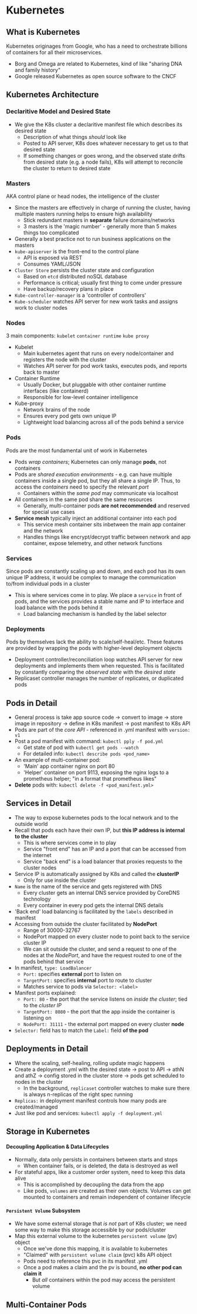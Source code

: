 # Kubernetes

## What is Kubernetes
Kubernetes originages from Google, who has a need to orchestrate billions of containers for all their microservices.  
  * Borg and Omega are related to Kubernetes, kind of like "sharing DNA and family history"
  * Google released Kubernetes as open source software to the CNCF

## Kubernetes Architecture

### Declaritive Model and Desired State
* We give the K8s cluster a declaritive manifest file which describes its desired state
  * Description of what things *should* look like
  * Posted to API server, K8s does whatever necessary to get us to that desired state
  * If something changes or goes wrong, and the observed state drifts from desired state (e.g. a node fails), K8s will attempt to reconcile the cluster to return to desired state



### Masters
AKA control plane or head nodes, the intelligence of the cluster
* Since the masters are effectively in charge of running the cluster, having multiple masters running helps to ensure high availability
  * Stick redundant masters in **separate** failure domains/networks
  * 3 masters is the 'magic number' - generally more than 5 makes things too complicated
* Generally a best practice not to run business applications on the masters
* `kube-apiserver` is the front-end to the control plane
  * API is exposed via REST
  * Consumes YAML/JSON
* `Cluster Store` persists the cluster state and configuration
  * Based on `etcd` distributed noSQL database
  * Performance is critical; usually first thing to come under pressure
  * Have backup/recovery plans in place
* `Kube-controller-manager` is a 'controller of controllers'
* `Kube-scheduler` watches API server for new work tasks and assigns work to cluster nodes

### Nodes
3 main components: `kubelet` `container runtime` `kube proxy`
* Kubelet
  * Main kubernetes agent that runs on every node/container and registers the node with the cluster
  * Watches API server for pod work tasks, executes pods, and reports back to master
* Container Runtime
  * Usually Docker, but pluggable with other container runtime interfaces (like containerd)
  * Responsible for low-level container intelligence
* Kube-proxy
  * Network brains of the node
  * Ensures every pod gets own unique IP
  * Lightweight load balancing across all of the pods behind a service


### Pods
Pods are the most fundamental unit of work in Kubernetes
* Pods *wrap containers*; Kubernetes can only manage **pods**, not containers
* Pods are *shared execution environments* - e.g. can have multiple containers inside a single pod, but they all share a single IP. Thus, to access the *containers* need to specify the relevant *port*
  * Containers within the *same pod* may communicate via localhost
* All containers in the same pod share the same resources
  * Generally, multi-container pods **are not recommended** and reserved for special use cases
* **Service mesh** typically inject an additional container into each pod
  * This service mesh container sits inbetween the main app container and the network
  * Handles things like encrypt/decrypt traffic between network and app container, expose telemetry, and other network functions


### Services
Since pods are constantly scaling up and down, and each pod has its own unique IP address, it would be complex to manage the communication to/from individual pods in a cluster
* This is where services come in to play.  We place a `service` in front of pods, and the services provides a stable name and IP to interface and load balance with the pods behind it
  * Load balancing mechanism is handled by the label selector


### Deployments
Pods by themselves lack the ability to scale/self-heal/etc.  These features are provided by wrapping the pods with higher-level deployment objects
* Deployment controller/reconciliation loop watches API server for new deployments and implements them when requested. This is facilitated by constantly comparing the *observed state* with the *desired state*
* Replicaset controller manages the number of replicates, or duplicated pods


## Pods in Detail
* General process is take app source code -> convert to image -> store image in repository -> define in K8s manifest -> post manifest to K8s API
* Pods are part of the *core API* - referenced in .yml manifest with `version: v1`
* Post a pod manifest with command: `kubectl pply -f pod.yml`
  * Get state of pod with `kubectl get pods --watch`
  * For detailed info: `kubectl describe pods <pod_name>`
* An example of multi-container pod:
  * 'Main' app container nginx on port 80
  * 'Helper' container on port 9113, exposing the nginx logs to a prometheus helper; "in a format that prometheus likes"
* **Delete** pods with: `kubectl delete -f <pod_manifest.yml>`


## Services in Detail
* The way to expose kubernetes pods to the local network and to the outside world
* Recall that pods each have their own IP, but **this IP address is internal to the cluster**
  * This is where services come in to play
  * Service "front end" has an IP and a port that can be accessed from the internet
  * Service "back end" is a load balancer that proxies requests to the cluster nodes
* Service IP is automatically assigned by K8s and called the **clusterIP**
  * Only for use inside the cluster
* `Name` is the name of the service and gets registered with DNS
  * Every cluster gets an internal DNS service provided by CoreDNS technology
  * Every container in every pod gets the internal DNS details
* 'Back end' load balancing is facilitated by the `labels` described in manifest
* Accessing from outside the cluster facilitated by **NodePort**
  * Range of 30000-32767
  * NodePort mapped on every cluster node to point back to the service cluster IP
  * We can sit outside the cluster, and send a request to one of the nodes at the *NodePort*, and have the request routed to one of the pods behind that service
* In manifest, `type: LoadBalancer` 
  * `Port:` specifies **external** port to listen on
  * `TargetPort:` specifies **internal** port to route to cluster
  * Matches service to pods via `Selector: <label>`
* Manifest ports explained:
  * `Port: 80` - the port that the service listens on *inside the cluster*; tied to the *cluster IP*
  *  `TargetPort: 8080` - the port that the app inside the container is listening on
  * `NodePort: 31111` - the external port mapped on every cluster **node**
* `Selector:` field has to match the `Label:` field **of the pod**


## Deployments in Detail
* Where the scaling, self-healing, rolling update magic happens
* Create a deployment .yml with the desired state -> post to API -> athN and athZ -> config stored in the cluster store -> pods get scheduled to nodes in the cluster
  * In the background, `replicaset` controller watches to make sure there is always n-replicas of the right spec running
* `Replicas:` in deployment manifest controls how many pods are created/managed
* Just like pod and services: `kubectl apply -f deployment.yml`


## Storage in Kubernetes

#### Decoupling Application & Data Lifecycles
* Normally, data only persists in containers between starts and stops
  * When container fails, or is deleted, the data is destroyed as well
* For stateful apps, like a customer order system, need to keep this data alive
  * This is accomplished by decoupling the data from the app
  * Like pods, `volumes` are created as their own objects. Volumes can get mounted to containers and remain independent of container lifecycle

#### `Persistent Volume` Subsystem
* We have some external storage that *is not* part of K8s cluster; we need some way to make this storage accessible by our pods/cluster
* Map this external volume to the kubernetes `persistent volume` (pv) object
  * Once we've done this mapping, it is available to kubernetes
  * "Claimed" with `persistent volume claim` (pvc) k8s API object
  * Pods need to reference this pvc in its manifest .yml
  * Once a pod makes a claim and the pv is bound, **no other pod can claim it** 
    * But *all* containers within the pod may access the persistent volume




## Multi-Container Pods